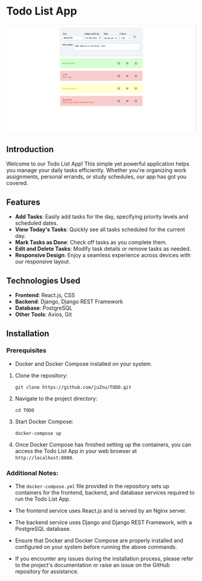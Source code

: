 # Todo List App

![Todo List App Screenshot](images/todo-app.png)

## Introduction

Welcome to our Todo List App! This simple yet powerful application helps you manage your daily tasks efficiently. Whether you're organizing work assignments, personal errands, or study schedules, our app has got you covered.

## Features

- **Add Tasks**: Easily add tasks for the day, specifying priority levels and scheduled dates.
- **View Today's Tasks**: Quickly see all tasks scheduled for the current day.
- **Mark Tasks as Done**: Check off tasks as you complete them.
- **Edit and Delete Tasks**: Modify task details or remove tasks as needed.
- **Responsive Design**: Enjoy a seamless experience across devices with our responsive layout.

## Technologies Used

- **Frontend**: React.js, CSS
- **Backend**: Django, Django REST Framework
- **Database**: PostgreSQL
- **Other Tools**: Axios, Git

## Installation

### Prerequisites
- Docker and Docker Compose installed on your system.

1. Clone the repository:

    ```
    git clone https://github.com/juZnu/TODO.git
    ```

2. Navigate to the project directory:

    ```
    cd TODO
    ```

3. Start Docker Compose:

    ```
    docker-compose up
    ```

4. Once Docker Compose has finished setting up the containers, you can access the Todo List App in your web browser at `http://localhost:8080`.

### Additional Notes:

- The `docker-compose.yml` file provided in the repository sets up containers for the frontend, backend, and database services required to run the Todo List App.

- The frontend service uses React.js and is served by an Nginx server.
  
- The backend service uses Django and Django REST Framework, with a PostgreSQL database.

- Ensure that Docker and Docker Compose are properly installed and configured on your system before running the above commands.

- If you encounter any issues during the installation process, please refer to the project's documentation or raise an issue on the GitHub repository for assistance.
